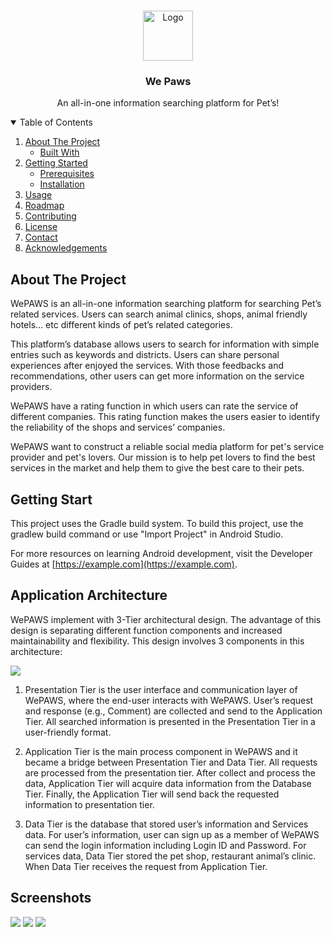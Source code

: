 <br />
<p align="center">
  <a>
    <img src="https://user-images.githubusercontent.com/70901229/121122364-e3864380-c853-11eb-83f2-3bccce86fa55.png" alt="Logo" width="80" height="80">
  </a>
  <h3 align="center">We Paws</h3>
  <p align="center">
    An all-in-one information searching platform for Pet’s!
  </p>
</p>

<!-- TABLE OF CONTENTS -->
<details open="open">
  <summary>Table of Contents</summary>
  <ol>
    <li>
      <a href="#about-the-project">About The Project</a>
      <ul>
        <li><a href="#built-with">Built With</a></li>
      </ul>
    </li>
    <li>
      <a href="#getting-started">Getting Started</a>
      <ul>
        <li><a href="#prerequisites">Prerequisites</a></li>
        <li><a href="#installation">Installation</a></li>
      </ul>
    </li>
    <li><a href="#usage">Usage</a></li>
    <li><a href="#roadmap">Roadmap</a></li>
    <li><a href="#contributing">Contributing</a></li>
    <li><a href="#license">License</a></li>
    <li><a href="#contact">Contact</a></li>
    <li><a href="#acknowledgements">Acknowledgements</a></li>
  </ol>
</details>

## About The Project

WePAWS is an all-in-one information searching platform for searching Pet’s related services. Users
can search animal clinics, shops, animal friendly hotels… etc different kinds of pet’s related
categories.

This platform’s database allows users to search for information with simple entries such as keywords
and districts. Users can share personal experiences after enjoyed the services. With those feedbacks
and recommendations, other users can get more information on the service providers.

WePAWS have a rating function in which users can rate the service of different companies. This
rating function makes the users easier to identify the reliability of the shops and services’ companies.

WePAWS want to construct a reliable social media platform for pet's service provider and pet's lovers.
Our mission is to help pet lovers to find the best services in the market and help them to give the best
care to their pets.

## Getting Start
This project uses the Gradle build system. To build this project, use the gradlew build command or use "Import Project" in Android Studio.

For more resources on learning Android development, visit the Developer Guides at [https://example.com](https://example.com).

## Application Architecture
WePAWS implement with 3-Tier architectural design. The advantage of this design is separating different function components and increased maintainability and flexibility. This design involves 3 components in this architecture:

<img src="https://user-images.githubusercontent.com/70901229/121121872-095f1880-c853-11eb-818e-d36257783f1f.png">

1. Presentation Tier is the user interface and communication layer of WePAWS, where the end-user interacts with WePAWS. User’s request and response (e.g., Comment) are collected and send to the Application Tier. All searched information is presented in the Presentation Tier in a user-friendly format.

2. Application Tier is the main process component in WePAWS and it became a bridge between Presentation Tier and Data Tier. All requests are processed from the presentation tier. After collect and process the data, Application Tier will acquire data information from the Database Tier. Finally, the Application Tier will send back the requested
information to presentation tier.

3. Data Tier is the database that stored user’s information and Services data. For user’s information, user can sign up as a member of WePAWS can send the login information including Login ID and Password. For services data, Data Tier stored the pet shop, restaurant animal’s clinic. When Data Tier receives the request from Application Tier.

## Screenshots

<img src="https://user-images.githubusercontent.com/70901229/121122116-7377bd80-c853-11eb-8f72-ab52b477dfd6.png">
<img src="https://user-images.githubusercontent.com/70901229/121122144-7c688f00-c853-11eb-8763-1210b8388d93.png">
<img src="https://user-images.githubusercontent.com/70901229/121122187-8d190500-c853-11eb-98af-9667a9f86555.png">